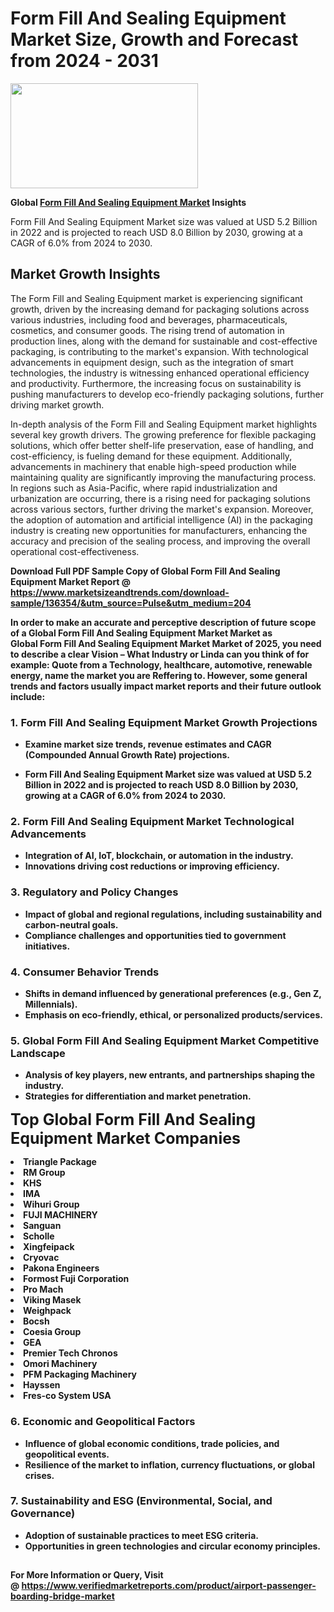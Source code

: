 <H1>Form Fill And Sealing Equipment Market Size, Growth and Forecast from 2024 - 2031</H1><img class="aligncenter size-medium wp-image-584254" src="https://thirdeyenews.in/wp-content/uploads/2024/09/Global-Market-Research-300x168.jpeg" alt="" width="300" height="168" /><p><strong>Global&nbsp;<a href="https://www.marketsizeandtrends.com/download-sample/136354/&amp;utm_source=Pulse&amp;utm_medium=204">Form Fill And Sealing Equipment Market</a> Insights</strong></p><p>Form Fill And Sealing Equipment Market size was valued at USD 5.2 Billion in 2022 and is projected to reach USD 8.0 Billion by 2030, growing at a CAGR of 6.0% from 2024 to 2030.</p><p><h2>Market Growth Insights</h2> <p>The Form Fill and Sealing Equipment market is experiencing significant growth, driven by the increasing demand for packaging solutions across various industries, including food and beverages, pharmaceuticals, cosmetics, and consumer goods. The rising trend of automation in production lines, along with the demand for sustainable and cost-effective packaging, is contributing to the market's expansion. With technological advancements in equipment design, such as the integration of smart technologies, the industry is witnessing enhanced operational efficiency and productivity. Furthermore, the increasing focus on sustainability is pushing manufacturers to develop eco-friendly packaging solutions, further driving market growth.</p> <p><strong></strong></p> <p>In-depth analysis of the Form Fill and Sealing Equipment market highlights several key growth drivers. The growing preference for flexible packaging solutions, which offer better shelf-life preservation, ease of handling, and cost-efficiency, is fueling demand for these equipment. Additionally, advancements in machinery that enable high-speed production while maintaining quality are significantly improving the manufacturing process. In regions such as Asia-Pacific, where rapid industrialization and urbanization are occurring, there is a rising need for packaging solutions across various sectors, further driving the market's expansion. Moreover, the adoption of automation and artificial intelligence (AI) in the packaging industry is creating new opportunities for manufacturers, enhancing the accuracy and precision of the sealing process, and improving the overall operational cost-effectiveness.</p> <p><strong></p><p><span class=""><strong>Download Full PDF Sample Copy of Global Form Fill And Sealing Equipment Market Report</strong> @ <a href="https://www.marketsizeandtrends.com/download-sample/136354/&amp;utm_source=Pulse&amp;utm_medium=204" target="_blank">https://www.marketsizeandtrends.com/download-sample/136354/&amp;utm_source=Pulse&amp;utm_medium=204</a></span></p><p>In order to make an accurate and perceptive description of future scope of a Global&nbsp;Form Fill And Sealing Equipment Market Market as Global&nbsp;Form Fill And Sealing Equipment Market Market of 2025, you need to describe a clear Vision &ndash; What Industry or Linda can you think of for example: Quote from a Technology, healthcare, automotive, renewable energy, name the market you are Reffering to. However, some general trends and factors usually impact market reports and their future outlook include:</p><h3>1.&nbsp;<strong>Form Fill And Sealing Equipment Market Growth Projections</strong></h3><ul><li>Examine market size trends, revenue estimates and CAGR (Compounded Annual Growth Rate) projections.</li><li><p>Form Fill And Sealing Equipment Market size was valued at USD 5.2 Billion in 2022 and is projected to reach USD 8.0 Billion by 2030, growing at a CAGR of 6.0% from 2024 to 2030.</p></li></ul><h3>2.&nbsp;<strong>Form Fill And Sealing Equipment Market Technological Advancements</strong></h3><ul><li>Integration of AI, IoT, blockchain, or automation in the industry.</li><li>Innovations driving cost reductions or improving efficiency.</li></ul><h3>3.&nbsp;<strong>Regulatory and Policy Changes</strong></h3><ul><li>Impact of global and regional regulations, including sustainability and carbon-neutral goals.</li><li>Compliance challenges and opportunities tied to government initiatives.</li></ul><h3>4.&nbsp;<strong>Consumer Behavior Trends</strong></h3><ul><li>Shifts in demand influenced by generational preferences (e.g., Gen Z, Millennials).</li><li>Emphasis on eco-friendly, ethical, or personalized products/services.</li></ul><h3>5.&nbsp;<strong>Global Form Fill And Sealing Equipment Market Competitive Landscape</strong></h3><ul><li>Analysis of key players, new entrants, and partnerships shaping the industry.</li><li>Strategies for differentiation and market penetration.</li></ul><p data-pm-slice="1 1 []"><span style="color: inherit; font-family: inherit; font-size: 25px;">Top Global Form Fill And Sealing Equipment Market Companies</span></p><div class="" data-test-id=""><p><li>Triangle Package</li><li> RM Group</li><li> KHS</li><li> IMA</li><li> Wihuri Group</li><li> FUJI MACHINERY</li><li> Sanguan</li><li> Scholle</li><li> Xingfeipack</li><li> Cryovac</li><li> Pakona Engineers</li><li> Formost Fuji Corporation</li><li> Pro Mach</li><li> Viking Masek</li><li> Weighpack</li><li> Bocsh</li><li> Coesia Group</li><li> GEA</li><li> Premier Tech Chronos</li><li> Omori Machinery</li><li> PFM Packaging Machinery</li><li> Hayssen</li><li> Fres-co System USA</li></p></div><h3>6.&nbsp;<strong>Economic and Geopolitical Factors</strong></h3><ul><li>Influence of global economic conditions, trade policies, and geopolitical events.</li><li>Resilience of the market to inflation, currency fluctuations, or global crises.</li></ul><h3>7.&nbsp;<strong>Sustainability and ESG (Environmental, Social, and Governance)</strong></h3><ul><li>Adoption of sustainable practices to meet ESG criteria.</li><li>Opportunities in green technologies and circular economy principles.</li></ul><h2><strong style="font-size: 14px;">For More Information or Query, Visit @&nbsp;</strong><a style="background-color: #ffffff; font-size: 14px;" href="https://www.marketsizeandtrends.com/report/form-fill-and-sealing-equipment-market/" target="_blank">https://www.verifiedmarketreports.com/product/airport-passenger-boarding-bridge-market</a></h2>
